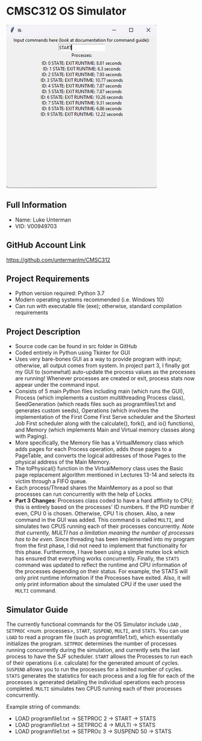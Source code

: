# CMSC312 OS Simulator 

![simulatorgui](https://github.com/untermanlm/CMSC312/blob/c772f09030885763042de4a50678158ad629b103/cmsc312guiex.jpg)

## Full Information

* Name: Luke Unterman
* VID: V00949703

## GitHub Account Link

https://github.com/untermanlm/CMSC312

## Project Requirements

* Python version required: Python 3.7
* Modern operating systems recommended (i.e. Windows 10)
* Can run with executable file (exe); otherwise, standard compilation requirements

## Project Description

* Source code can be found in src folder in GitHub
* Coded entirely in Python using Tkinter for GUI
* Uses very bare-bones GUI as a way to provide program with input; otherwise, all output comes from system. In project part 3, I finally got my GUI to (somewhat) auto-update the process values as the processes are running! Whenever processes are created or exit, process stats now appear under the command input.
* Consists of 5 main Python files including main (which runs the GUI), Process (which implements a custom multithreading Process class), SeedGeneration (which reads files such as programfiles1.txt and generates custom seeds), Operations (which involves the implementation of the First Come First Serve scheduler and the Shortest Job First scheduler along with the calculate(), fork(), and io() functions), and Memory (which implements Main and Virtual memory classes along with Paging).
* More specifically, the Memory file has a VirtualMemory class which adds pages for each Process operation, adds those pages to a PageTable, and converts the logical addresses of those Pages to the physical address of the Main Memory.
* The toPhysical() function in the VirtualMemory class uses the Basic page replacement algorithm mentioned in Lectures 13-14 and selects its victim through a FIFO queue.
* Each process/Thread shares the MainMemory as a pool so that processes can run concurrently with the help of Locks.
* **Part 3 Changes**: Processes class coded to have a hard afffinity to CPU; this is entirely based on the processes' ID numbers. If the PID number if even, CPU 0 is chosen. Otherwise, CPU 1 is chosen. Also, a new command in the GUI was added. This command is called `MULTI`, and simulates two CPUS running each of their processes concurrently. *Note that currently, MULTI has a limitation meaning the number of processes has to be even.* Since threading has been implemented into my program from the first phase, I did not need to implement that functionality for this phase. Furthermore, I have been using a simple mutex lock which has ensured that everything works concurrently. Finally, the `STATS` command was updated to reflect the runtime and CPU information of the processes depending on their status. For example, the STATS will only print runtime information if the Processes have exited. Also, it will only print information about the simulated CPU if the user used the `MULTI` command.

## Simulator Guide

The currently functional commands for the OS Simulator include `LOAD` , `SETPROC` <num. processes>, `START`, `SUSPEND`, `MULTI`, and
`STATS`. You can use `LOAD` to read a program file (such as programfile1.txt), which essentially initializes the program. `SETPROC`
determines the number of processes running concurrently during the simulation, and currently sets the last process to have the
SJF scheduler. `START` allows the Processes to run each of their operations (i.e. calculate) for the generated amount of cycles.
`SUSPEND` allows you to run the processes for a limited number of cycles. `STATS` generates the statistics for each process and a
log file for each of the processes is generated detailing the individual operations each process completed. `MULTI` simulates two CPUS running each of their processes concurrently.

Example string of commands: 
* LOAD programfile1.txt -> SETPROC 2 -> START -> STATS
* LOAD programfile1.txt -> SETPROC 4 -> MULTI -> STATS
* LOAD programfile1.txt -> SETPROc 3 -> SUSPEND 50 -> STATS
